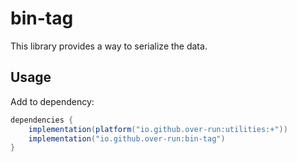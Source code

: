# bin-tag

This library provides a way to serialize the data.

## Usage

Add to dependency:

```groovy
dependencies {
    implementation(platform("io.github.over-run:utilities:+"))
    implementation("io.github.over-run:bin-tag")
}
```
